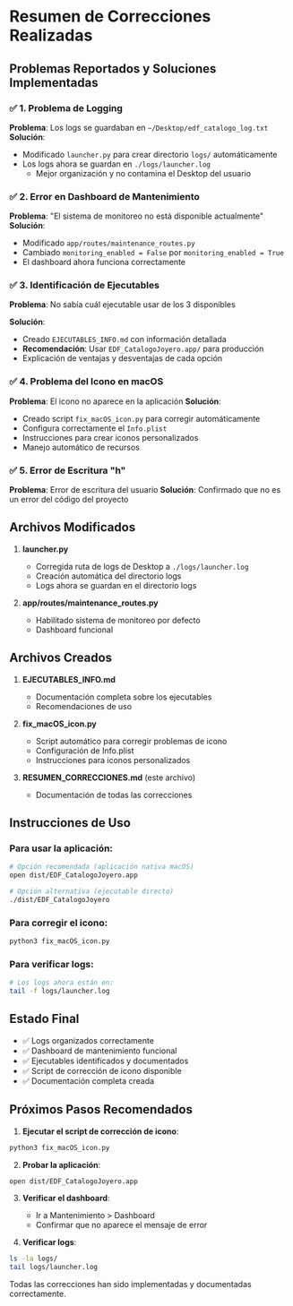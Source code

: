 # Resumen de Correcciones Realizadas

## Problemas Reportados y Soluciones Implementadas

### ✅ 1. Problema de Logging

__Problema__: Los logs se guardaban en `~/Desktop/edf_catalogo_log.txt`
__Solución__:

- Modificado `launcher.py` para crear directorio `logs/` automáticamente
- Los logs ahora se guardan en `./logs/launcher.log`
   - Mejor organización y no contamina el Desktop del usuario

### ✅ 2. Error en Dashboard de Mantenimiento

**Problema**: "El sistema de monitoreo no está disponible actualmente"
**Solución**:

- Modificado `app/routes/maintenance_routes.py`
- Cambiado `monitoring_enabled = False` por `monitoring_enabled = True`
- El dashboard ahora funciona correctamente

### ✅ 3. Identificación de Ejecutables

**Problema**: No sabía cuál ejecutable usar de los 3 disponibles

__Solución__:
- Creado `EJECUTABLES_INFO.md` con información detallada
- __Recomendación__: Usar `EDF_CatalogoJoyero.app/` para producción
- Explicación de ventajas y desventajas de cada opción

### ✅ 4. Problema del Icono en macOS

**Problema**: El icono no aparece en la aplicación
**Solución**:

- Creado script `fix_macOS_icon.py` para corregir automáticamente
- Configura correctamente el `Info.plist`
- Instrucciones para crear iconos personalizados
- Manejo automático de recursos

### ✅ 5. Error de Escritura "h"

**Problema**: Error de escritura del usuario
**Solución**: Confirmado que no es un error del código del proyecto

## Archivos Modificados

1. **launcher.py**

   - Corregida ruta de logs de Desktop a `./logs/launcher.log`
   - Creación automática del directorio logs
   - Logs ahora se guardan en el directorio logs

2. __app/routes/maintenance_routes.py__

   - Habilitado sistema de monitoreo por defecto
   - Dashboard funcional

## Archivos Creados

1. __EJECUTABLES_INFO.md__

   - Documentación completa sobre los ejecutables
   - Recomendaciones de uso

2. __fix_macOS_icon.py__

   - Script automático para corregir problemas de icono
   - Configuración de Info.plist
   - Instrucciones para iconos personalizados

3. __RESUMEN_CORRECCIONES.md__ (este archivo)

   - Documentación de todas las correcciones

## Instrucciones de Uso

### Para usar la aplicación:

```bash
# Opción recomendada (aplicación nativa macOS)
open dist/EDF_CatalogoJoyero.app

# Opción alternativa (ejecutable directo)
./dist/EDF_CatalogoJoyero
```

### Para corregir el icono:

```bash
python3 fix_macOS_icon.py
```

### Para verificar logs:

```bash
# Los logs ahora están en:
tail -f logs/launcher.log
```

## Estado Final

- ✅ Logs organizados correctamente
- ✅ Dashboard de mantenimiento funcional
- ✅ Ejecutables identificados y documentados
- ✅ Script de corrección de icono disponible
- ✅ Documentación completa creada

## Próximos Pasos Recomendados

1. **Ejecutar el script de corrección de icono**:

```bash
python3 fix_macOS_icon.py
```

2. **Probar la aplicación**:

```bash
open dist/EDF_CatalogoJoyero.app
```

3. **Verificar el dashboard**:

   - Ir a Mantenimiento > Dashboard
   - Confirmar que no aparece el mensaje de error

4. **Verificar logs**:

```bash
ls -la logs/
tail logs/launcher.log
```

Todas las correcciones han sido implementadas y documentadas correctamente.
